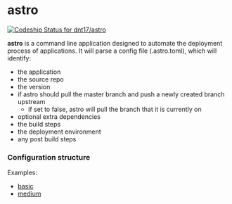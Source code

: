 # astro

[ ![Codeship Status for dnt17/astro](https://codeship.com/projects/4af7d1a0-4303-0134-bd17-76dd7bf7b13e/status?branch=dev)](https://codeship.com/projects/168314)

**astro** is a command line application designed to automate the deployment process of applications. It will parse a config file (.astro.toml), which will identify:

  - the application
  - the source repo
  - the version
  - if astro should pull the master branch and push a newly created branch upstream
    - if set to false, astro will pull the branch that it is currently on
  - optional extra dependencies
  - the build steps
  - the deployment environment
  - any post build steps

### Configuration structure

Examples:

  - [basic](examples/basic_example.toml)
  - [medium](examples/medium_example.toml)

